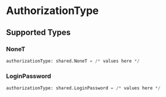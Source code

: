 # AuthorizationType


## Supported Types

### NoneT

```python
authorizationType: shared.NoneT = /* values here */
```

### LoginPassword

```python
authorizationType: shared.LoginPassword = /* values here */
```

